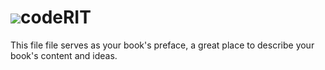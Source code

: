 # ![](assets/coderit_logo_final2.png)codeRIT

This file file serves as your book's preface, a great place to describe your book's content and ideas.

